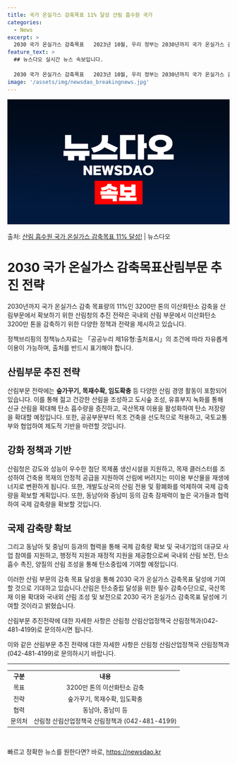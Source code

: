 ```yaml
---
title: 국가 온실가스 감축목표 11% 달성 산림 흡수원 국가
categories:
  - News
excerpt: >
  2030 국가 온실가스 감축목표   2023년 10월, 우리 정부는 2030년까지 국가 온실가스 감축 목표량…
feature_text: >
  ## 뉴스다오 실시간 뉴스 속보입니다.

  2030 국가 온실가스 감축목표   2023년 10월, 우리 정부는 2030년까지 국가 온실가스 감축 목표량…
image: '/assets/img/newsdao_breakingnews.jpg'
---
```


![뉴스다오 속보](/assets/img/newsdao_breakingnews.jpg)

<p>출처: <a href="https://newsdao.kr/4015" rel="dofollow">산림 흡수원 국가 온실가스 감축목표 11% 달성!</a> | 뉴스다오</p>

<h1>2030 국가 온실가스 감축목표산림부문 추진 전략</h1>

2030년까지 국가 온실가스 감축 목표량의 11%인 3200만 톤의 이산화탄소 감축을 산림부문에서 확보하기 위한 산림청의 추진 전략은 국내외 산림 부문에서 이산화탄소 3200만 톤을 감축하기 위한 다양한 정책과 전략을 제시하고 있습니다.

<p data-ke-size="size16">정책브리핑의 정책뉴스자료는 「공공누리 제1유형:출처표시」의 조건에 따라 자유롭게 이용이 가능하며, 출처를 반드시 표기해야 합니다.</p>

<h2 data-ke-size="size26">산림부문 추진 전략</h2>

산림부문 전략에는 <b>숲가꾸기, 목재수확, 임도확충</b> 등 다양한 산림 경영 활동이 포함되어 있습니다. 이를 통해 젊고 건강한 산림을 조성하고 도시숲 조성, 유휴부지 녹화를 통해 신규 산림을 확대해 탄소 흡수량을 증진하고, 국산목재 이용을 활성화하여 탄소 저장량을 확대할 예정입니다. 또한, 공공부문부터 목조 건축을 선도적으로 적용하고, 국토교통부와 협업하여 제도적 기반을 마련할 것입니다.

<h2 data-ke-size="size26">강화 정책과 기반</h2>

산림청은 강도와 성능이 우수한 첨단 목제품 생산시설을 지원하고, 목재 클러스터를 조성하여 건축용 목재의 안정적 공급을 지원하여 산림에 버려지는 미이용 부산물을 재생에너지로 변환하게 됩니다. 또한, 개발도상국의 산림 전용 및 황폐화를 억제하여 국제 감축량을 확보할 계획입니다. 또한, 동남아와 중남미 등의 감축 잠재력이 높은 국가들과 협력하여 국제 감축량을 확보할 것입니다.

<h2 data-ke-size="size26">국제 감축량 확보</h2>

그리고 동남아 및 중남미 등과의 협력을 통해 국제 감축량 확보 및 국내기업의 대규모 사업 참여를 지원하고, 행정적 지원과 재정적 지원을 제공함으로써 국내외 산림 보전, 탄소 흡수 촉진, 양질의 산림 조성을 통해 탄소중립에 기여할 예정입니다.

이러한 산림 부문의 감축 목표 달성을 통해 2030 국가 온실가스 감축목표 달성에 기여할 것으로 기대하고 있습니다.산림은 탄소중립 달성을 위한 필수 감축수단으로, 국산목재 이용 확대와 국내외 산림 조성 및 보전으로 2030 국가 온실가스 감축목표 달성에 기여할 것이라고 밝혔습니다.

<p data-ke-size="size16">산림부문 추진전략에 대한 자세한 사항은 산림청 산림산업정책국 산림정책과(042-481-4199)로 문의하시면 됩니다.</p>

이와 같은 산림부문 추진 전략에 대한 자세한 사항은 산림청 산림산업정책국 산림정책과(042-481-4199)로 문의하시기 바랍니다.

<hr>

<table>
  <tbody>
    <tr>
      <td style="text-align: center; height: 17px;"><b>구분</b></td>
      <td style="text-align: center; height: 17px;"><b>내용</b></td>
    </tr>
    <tr>
      <td style="text-align: center; height: 17px;">목표</td>
      <td style="text-align: center; height: 17px;">3200만 톤의 이산화탄소 감축</td>
    </tr>
    <tr>
      <td style="text-align: center; height: 17px;">전략</td>
      <td style="text-align: center; height: 17px;">숲가꾸기, 목재수확, 임도확충</td>
    </tr>
    <tr>
      <td style="text-align: center; height: 17px;">협력</td>
      <td style="text-align: center; height: 17px;">동남아, 중남미 등</td>
    </tr>
    <tr>
      <td style="text-align: center; height: 17px;">문의처</td>
      <td style="text-align: center; height: 17px;">산림청 산림산업정책국 산림정책과 (042-481-4199)</td>
    </tr>
  </tbody>
</table>

<p data-ke-size="size16">&nbsp;</p> 

빠르고 정확한 뉴스를 원한다면? 바로, <a href="https://newsdao.kr" rel="dofollow">https://newsdao.kr</a>


